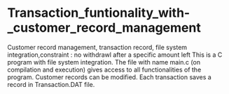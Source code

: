 # Transaction_funtionality_with-_customer_record_management
Customer record management, transaction record, file system integration,constraint : no withdrawl after a specific amount left
This is a C program with file system integration.
The file with name main.c (on compilation and execution) gives access to all functionalities of the program.
Customer records can be modified.
Each transaction saves a record in Transaction.DAT file.
